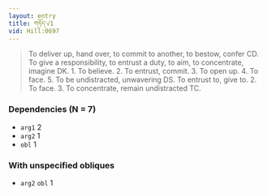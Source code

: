 ```yaml
---
layout: entry
title: གཏོད་√1
vid: Hill:0697
---
```

> To deliver up, hand over, to commit to another, to bestow, confer CD\. To give a responsibility, to entrust a duty, to aim, to concentrate, imagine DK\. 1\. To believe\. 2\. To entrust, commit\. 3\. To open up\. 4\. To face\. 5\. To be undistracted, unwavering DS\. To entrust to, give to\. 2\. To face\. 3\. To concentrate, remain undistracted TC\.


### Dependencies (N = 7)
* `arg1` 2
* `arg2` 1
* `obl` 1


### With unspecified obliques
* `arg2` `obl` 1
